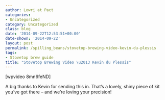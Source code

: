 ```yaml
---
author: Lowri at Pact
categories:
- Uncategorized
category: Uncategorized
class: blog
date: '2014-09-22T12:53:51+00:00'
date-shown: '2014-09-22'
layout: post
permalink: /spilling_beans/stovetop-brewing-video-kevin-du-plessis
tags:
- Stovetop brew guide
title: "Stovetop Brewing Video \u2013 Kevin du Plessis"
---
```


[wpvideo 8mn6feND]

A big thanks to Kevin for sending this in. That’s a lovely, shiny piece of kit
you’ve got there – and we’re loving your precision!